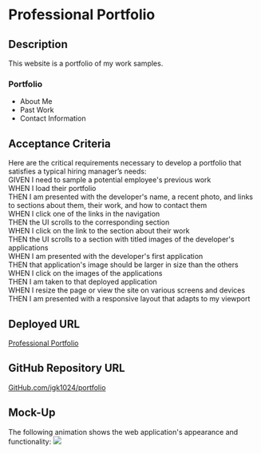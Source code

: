 # Professional Portfolio

## Description
This website is a portfolio of my work samples.

### Portfolio
* About Me
* Past Work
* Contact Information

## Acceptance Criteria
Here are the critical requirements necessary to develop a portfolio that satisfies a typical hiring manager’s needs:<br />
GIVEN I need to sample a potential employee's previous work<br />
WHEN I load their portfolio<br />
THEN I am presented with the developer's name, a recent photo, and links to sections about them, their work, and how to contact them<br />
WHEN I click one of the links in the navigation<br />
THEN the UI scrolls to the corresponding section<br />
WHEN I click on the link to the section about their work<br />
THEN the UI scrolls to a section with titled images of the developer's applications<br />
WHEN I am presented with the developer's first application<br />
THEN that application's image should be larger in size than the others<br />
WHEN I click on the images of the applications<br />
THEN I am taken to that deployed application<br />
WHEN I resize the page or view the site on various screens and devices<br />
THEN I am presented with a responsive layout that adapts to my viewport<br />

<h2>Deployed URL</h2>
<a href="https://igk1024.github.io/portfolio/" target="_blank">Professional Portfolio</a>

<h2>GitHub Repository URL</h2>
<a href="https://github.com/igk1024/portfolio" target="_blank">GitHub.com/igk1024/portfolio</a>

## Mock-Up
The following animation shows the web application's appearance and functionality:
<img src="/assets/images/professional-portfolio.gif">